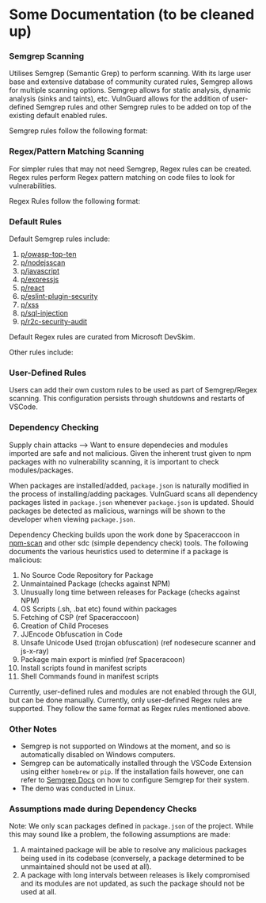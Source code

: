 # Some Documentation (to be cleaned up)

### Semgrep Scanning
Utilises Semgrep (Semantic Grep) to perform scanning. With its large user base and extensive database of community curated rules, Semgrep allows for multiple scanning options. Semgrep allows for static analysis, dynamic analysis (sinks and taints), etc. VulnGuard allows for the addition of user-defined Semgrep rules and other Semgrep rules to be added on top of the existing default enabled rules.

Semgrep rules follow the following format:




### Regex/Pattern Matching Scanning
For simpler rules that may not need Semgrep, Regex rules can be created. Regex rules perform Regex pattern matching on code files to look for vulnerabilities.

Regex Rules follow the following format:


### Default Rules
Default Semgrep rules include:

1. [p/owasp-top-ten](https://semgrep.dev/p/owasp-top-ten)
2. [p/nodejsscan](https://semgrep.dev/p/nodejsscan)
3. [p/javascript](https://semgrep.dev/p/javascript)
4. [p/expressjs](https://semgrep.dev/p/expressjs)
5. [p/react](https://semgrep.dev/p/react)
6. [p/eslint-plugin-security](https://semgrep.dev/p/eslint-plugin-security)
7. [p/xss](https://semgrep.dev/p/xss)
8. [p/sql-injection](https://semgrep.dev/p/sql-injection)
9. [p/r2c-security-audit](https://semgrep.dev/p/r2c-security-audit)

Default Regex rules are curated from Microsoft DevSkim.

Other rules include:

### User-Defined Rules
Users can add their own custom rules to be used as part of Semgrep/Regex scanning. This configuration persists through shutdowns and restarts of VSCode.

### Dependency Checking
Supply chain attacks --> Want to ensure dependecies and modules imported are safe and not malicious. Given the inherent trust given to npm packages with no vulnerability scanning, it is important to check modules/packages.


When packages are installed/added, `package.json` is naturally modified in the process of installing/adding packages. VulnGuard scans all dependency packages listed in `package.json` whenever `package.json` is updated. Should packages be detected as malicious, warnings will be shown to the developer when viewing `package.json`.


Dependency Checking builds upon the work done by Spaceraccoon in [npm-scan](https://github.com/spaceraccoon/npm-scan) and other sdc (simple dependency check) tools. The following documents the various heuristics used to determine if a package is malicious:

1) No Source Code Repository for Package
2) Unmaintained Package (checks against NPM)
3) Unusually long time between releases for Package (checks against NPM)
4) OS Scripts (.sh, .bat etc) found within packages
5) Fetching of CSP (ref Spaceraccoon)
6) Creation of Child Proceses
7) JJEncode Obfuscation in Code
8) Unsafe Unicode Used (trojan obfuscation) (ref nodesecure scanner and js-x-ray)
9) Package main export is minfied (ref Spaceracoon)
10) Install scripts found in manifest scripts
11) Shell Commands found in manifest scripts


Currently, user-defined rules and modules are not enabled through the GUI, but can be done manually. Currently, only user-defined Regex rules are supported. They follow the same format as Regex rules mentioned above. 


### Other Notes
- Semgrep is not supported on Windows at the moment, and so is automatically disabled on Windows computers.
- Semgrep can be automatically installed through the VSCode Extension using either `homebrew` or `pip`. If the installation fails however, one can refer to [Semgrep Docs](https://semgrep.dev/docs/getting-started/) on how to configure Semgrep for their system. 
- The demo was conducted in Linux.


### Assumptions made during Dependency Checks
Note: We only scan packages defined in `package.json` of the project. While this may sound like a problem, the following assumptions are made:
1) A maintained package will be able to resolve any malicious packages being used in its codebase (conversely, a package determined to be unmaintained should not be used at all).
2) A package with long intervals between releases is likely compromised and its modules are not updated, as such the package should not be used at all.